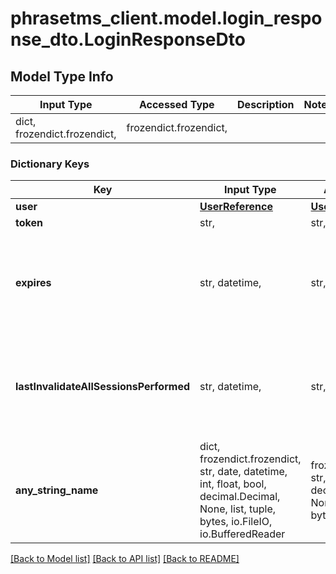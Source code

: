 # phrasetms_client.model.login_response_dto.LoginResponseDto

## Model Type Info

| Input Type                   | Accessed Type          | Description | Notes |
| ---------------------------- | ---------------------- | ----------- | ----- |
| dict, frozendict.frozendict, | frozendict.frozendict, |             |

### Dictionary Keys

| Key                                    | Input Type                                                                                                                                  | Accessed Type                                                                           | Description                                                        | Notes                                               |
| -------------------------------------- | ------------------------------------------------------------------------------------------------------------------------------------------- | --------------------------------------------------------------------------------------- | ------------------------------------------------------------------ | --------------------------------------------------- |
| **user**                               | [**UserReference**](UserReference.md)                                                                                                       | [**UserReference**](UserReference.md)                                                   |                                                                    | [optional]                                          |
| **token**                              | str,                                                                                                                                        | str,                                                                                    |                                                                    | [optional]                                          |
| **expires**                            | str, datetime,                                                                                                                              | str,                                                                                    |                                                                    | [optional] value must conform to RFC-3339 date-time |
| **lastInvalidateAllSessionsPerformed** | str, datetime,                                                                                                                              | str,                                                                                    |                                                                    | [optional] value must conform to RFC-3339 date-time |
| **any_string_name**                    | dict, frozendict.frozendict, str, date, datetime, int, float, bool, decimal.Decimal, None, list, tuple, bytes, io.FileIO, io.BufferedReader | frozendict.frozendict, str, BoolClass, decimal.Decimal, NoneClass, tuple, bytes, FileIO | any string name can be used but the value must be the correct type | [optional]                                          |

[[Back to Model list]](../../README.md#documentation-for-models) [[Back to API list]](../../README.md#documentation-for-api-endpoints) [[Back to README]](../../README.md)
